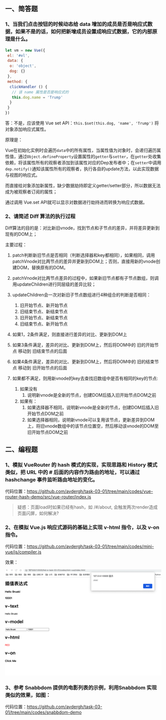 ## 一、简答题

### 1、当我们点击按钮的时候动态给 data 增加的成员是否是响应式数据，如果不是的话，如何把新增成员设置成响应式数据，它的内部原理是什么。

```js
let vm = new Vue({
 el: '#el',
 data: {
  o: 'object',
  dog: {}
 },
 method: {
  clickHandler () {
   // 该 name 属性是否是响应式的
   this.dog.name = 'Trump'
  }
 }
})
```

答：不是，应该使用 Vue set API：`this.$set(this.dog, 'name', 'Trump')` 将对象添加响应式属性。

原理是：

Vue在初始化实例时会遍历`data`中的所有属性，当属性值为对象时，会递归遍历属性值，通过`Object.defineProperty`设置属性的`getter`与`setter`，在`getter`处收集依赖，将该属性所有的观察者添加到该属性对应的Dep发布者中；在`setter`中调用`dep.notify()`通知该属性所有的观察者，执行各自的update方法，以此实现数据与视图的响应式。

而直接给对象添加新属性，缺少数据劫持即定义getter/setter部分，所以数据无法成为被观察者订阅的属性；

通过调用 Vue.set API就可以显示对数据进行劫持进而转换为响应式数据。

### 2、请简述 Diff 算法的执行过程

Diff算法的目的是：对比新旧vnode，找到节点和子节点的差异，并将差异更新到现有的DOM上；

主要过程：

1. patch判断新旧节点是否相同（判断选择器和key都相同），如果相同，调用 patchVnode对比两节点的差异并更新到DOM上；否则，直接用新的vnode创建DOM，替换原有的DOM。 
2. patchVnode对比两节点差异的过程中，如果新旧节点都有子节点数组，则调用updateChildren进行同层级的差异比较；
3. updateChildren会一次对新旧子节点数组进行4种组合的判断是否相同：
   1. 旧开始节点、新开始节点
   2. 旧结束节点、新结束节点
   3. 旧开始节点、新结束节点
   4. 旧结束节点、新开始节点

4. 如果1，2条件满足，则直接进行差异的对比、更新到DOM上
5. 如果3条件满足，差异的对比、更新到DOM上，然后将DOM中的 旧的开始节点  移动到  旧结束节点的后面
6. 如果4条件满足，差异的对比、更新到DOM上，然后将DOM中的 旧的结束节点 移动到 旧开始节点的后面
7. 如果都不满足，则用新vnode的key去查找旧数组中是否有相同的key的节点:
   1. 如果没有
      1. 说明新vnode是全新的节点，创建DOM后插入旧开始节点DOM之前
   2. 如果有：
      1. 如果选择器不相同，说明新vnode是全新的节点，创建DOM后插入旧开始节点DOM之前
      2. 如果选择器相同，说明新vnode可以复用该节点，更新差异到DOM上，将旧vnode数组中的该节点位置空，然后移动该vnode的DOM至旧开始节点DOM之前

## 二、编程题

### 1、模拟 VueRouter 的 hash 模式的实现，实现思路和 History 模式类似，把 URL 中的 # 后面的内容作为路由的地址，可以通过 hashchange 事件监听路由地址的变化。

代码位置：https://github.com/avdergh/task-03-01/tree/main/codes/vue-router-hash-demo/src/vue-router/index.js

> 疑惑：页面load时如果已经有hash，如 /#/about, 会触发两次render造成页面闪屏，如何解决?

### 2、在模拟 Vue.js 响应式源码的基础上实现 v-html 指令，以及 v-on 指令。

代码位置：https://github.com/avdergh/task-03-01/tree/main/codes/mini-vue/js/compiler.js

效果：

![](imgs/mini-vue.png)

### 3、参考 Snabbdom 提供的电影列表的示例，利用Snabbdom 实现类似的效果，如图：

代码位置：https://github.com/avdergh/task-03-01/tree/main/codes/snabbdom-demo

